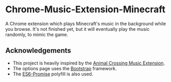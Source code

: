 # Chrome-Music-Extension-Minecraft

A Chrome extension which plays Minecraft's music in the background while you browse. It's not finished yet, but it will eventually play the music randomly, to mimic the game.

## Acknowledgements

- This project is heavily inspired by the [Animal Crossing Music Extension](https://github.com/JdotCarver/Animal-Crossing-Music-Extension).
- The options page uses the [Bootstrap](https://getbootstrap.com/) framework.
- The [ES6-Promise](https://github.com/stefanpenner/es6-promise) polyfill is also used.
